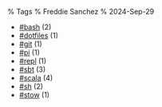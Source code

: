 % Tags
% Freddie Sanchez
% 2024-Sep-29

* [#bash](/tags/bash.html) (2)
* [#dotfiles](/tags/dotfiles.html) (1)
* [#git](/tags/git.html) (1)
* [#pi](/tags/pi.html) (1)
* [#repl](/tags/repl.html) (1)
* [#sbt](/tags/sbt.html) (3)
* [#scala](/tags/scala.html) (4)
* [#sh](/tags/sh.html) (2)
* [#stow](/tags/stow.html) (1)

